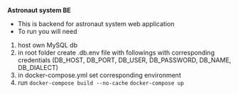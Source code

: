 **Astronaut system BE**
- This is backend for astronaut system web application
- To run you will need
1. host own MySQL db
2. in root folder create .db.env file with followings with corresponding credentials (DB_HOST, DB_PORT, DB_USER, DB_PASSWORD, DB_NAME, DB_DIALECT)
3. in docker-compose.yml set corresponding environment
4. run 
`docker-compose build --no-cache`
`docker-compose up`

